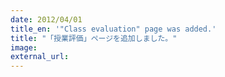 ```yaml
---
date: 2012/04/01
title_en: '"Class evaluation" page was added.'
title: "「授業評価」ページを追加しました。"
image:
external_url:
---
```

